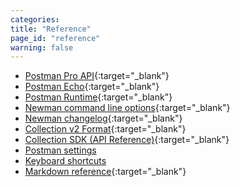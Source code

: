 ```yaml
---
categories:
title: "Reference"
page_id: "reference"
warning: false
---
```


*   [Postman Pro API](https://docs.api.getpostman.com){:target="_blank"}
*   [Postman Echo](https://docs.postman-echo.com/){:target="_blank"}
*   [Postman Runtime](https://github.com/postmanlabs/postman-runtime/){:target="_blank"}
*   [Newman command line options](https://github.com/postmanlabs/newman#command-line-options){:target="_blank"}
*   [Newman changelog](https://github.com/postmanlabs/newman/blob/develop/CHANGELOG.md#newman-changelog){:target="_blank"}
*   [Collection v2 Format](http://schema.getpostman.com/){:target="_blank"}
*   [Collection SDK (API Reference)](http://www.postmanlabs.com/postman-collection/){:target="_blank"}
*   [Postman settings](/docs/postman/launching_postman/settings)
*   [Keyboard shortcuts](/docs/postman/launching_postman/Settings)
*   [Markdown reference](https://documenter.getpostman.com/view/33232/markdown-in-api-documentation/JsGc){:target="_blank"}

